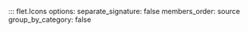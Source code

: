 ::: flet.Icons
    options:
        separate_signature: false
        members_order: source
        group_by_category: false
